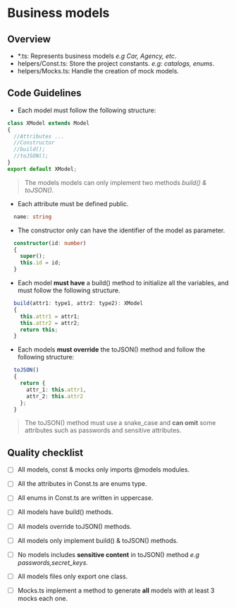 # Business models

## Overview
  - *.ts: Represents business models *e.g Car, Agency, etc*.
  - helpers/Const.ts: Store the project constants. *e.g: catalogs, enums*.
  - helpers/Mocks.ts: Handle the creation of mock models.
  

## Code Guidelines

- Each model must follow the following structure:
```typescript
class XModel extends Model
{
  //Attributes ...
  //Constructor
  //build();
  //toJSON();
}
export default XModel;
```

  > The models models can only implement two methods *build() & toJSON()*.

- Each attribute must be defined public.
```typescript
  name: string
```
- The constructor only can have the identifier of the model as parameter.
```typescript
  constructor(id: number)
  {
    super();
    this.id = id;
  }
```
- Each model **must have** a build() method to initialize all the variables, and must follow the following structure.
```typescript
  build(attr1: type1, attr2: type2): XModel
  {
    this.attr1 = attr1;
    this.attr2 = attr2;
    return this;
  }
```
- Each models **must override** the toJSON() method and follow the following structure:
```typescript
  toJSON()
  {
    return {
      attr_1: this.attr1,
      attr_2: this.attr2
    };
  }
```
> The toJSON() method must use a snake_case and **can omit** some attributes such as passwords and sensitive attributes.


## Quality checklist

- [ ] All models, const & mocks only imports @models modules.
- [ ] All the attributes in Const.ts are enums type.
- [ ] All enums in Const.ts are written in uppercase.
- [ ] All models have build() methods.
- [ ] All models override toJSON() methods.
- [ ] All models only implement build() & toJSON() methods.
- [ ] No models includes **sensitive content** in toJSON() method *e.g passwords,secret_keys*.
- [ ] All models files only export one class.
- [ ] Mocks.ts implement a method to generate **all** models with at least 3 mocks each one.


